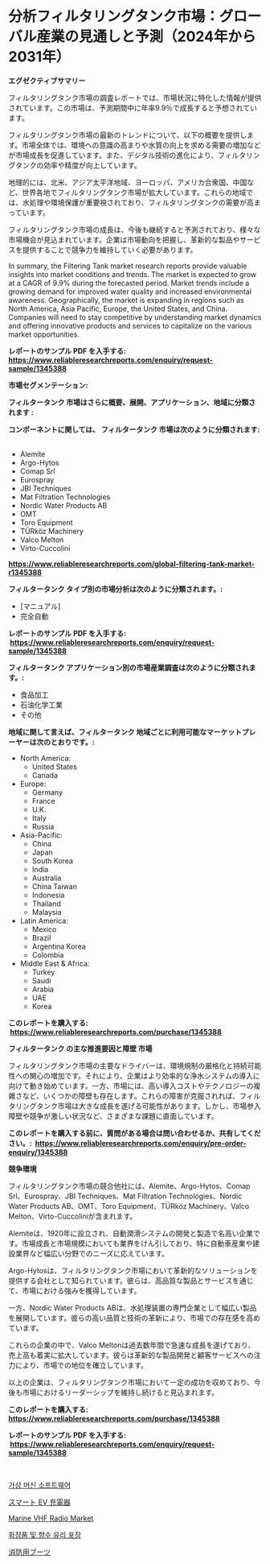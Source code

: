 <p><h1>分析フィルタリングタンク市場：グローバル産業の見通しと予測（2024年から2031年）</h1></p><p><strong>エグゼクティブサマリー</strong></p>
<p><p>フィルタリングタンク市場の調査レポートでは、市場状況に特化した情報が提供されています。この市場は、予測期間中に年率9.9％で成長すると予想されています。</p><p>フィルタリングタンク市場の最新のトレンドについて、以下の概要を提供します。市場全体では、環境への意識の高まりや水質の向上を求める需要の増加などが市場成長を促進しています。また、デジタル技術の進化により、フィルタリングタンクの効率や精度が向上しています。</p><p>地理的には、北米、アジア太平洋地域、ヨーロッパ、アメリカ合衆国、中国など、世界各地でフィルタリングタンク市場が拡大しています。これらの地域では、水処理や環境保護が重要視されており、フィルタリングタンクの需要が高まっています。</p><p>フィルタリングタンク市場の成長は、今後も継続すると予測されており、様々な市場機会が見込まれています。企業は市場動向を把握し、革新的な製品やサービスを提供することで競争力を維持していく必要があります。</p><p>In summary, the Filtering Tank market research reports provide valuable insights into market conditions and trends. The market is expected to grow at a CAGR of 9.9% during the forecasted period. Market trends include a growing demand for improved water quality and increased environmental awareness. Geographically, the market is expanding in regions such as North America, Asia Pacific, Europe, the United States, and China. Companies will need to stay competitive by understanding market dynamics and offering innovative products and services to capitalize on the various market opportunities.</p></p>
<p><strong>レポートのサンプル PDF を入手する: <a href="https://www.reliableresearchreports.com/enquiry/request-sample/1345388">https://www.reliableresearchreports.com/enquiry/request-sample/1345388</a></strong></p>
<p><strong>市場セグメンテーション:</strong></p>
<p><strong> フィルタータンク 市場はさらに概要、展開、アプリケーション、地域に分類されます :</strong></p>
<p><strong>コンポーネントに関しては、 フィルタータンク 市場は次のように分類されます: &nbsp;</strong></p>
<p><ul><li>Alemite</li><li>Argo-Hytos</li><li>Comap Srl</li><li>Eurospray</li><li>JBI Techniques</li><li>Mat Filtration Technologies</li><li>Nordic Water Products AB</li><li>OMT</li><li>Toro Equipment</li><li>TÜRköz Machinery</li><li>Valco Melton</li><li>Virto-Cuccolini</li></ul></p>
<p><strong><a href="https://www.reliableresearchreports.com/global-filtering-tank-market-r1345388">https://www.reliableresearchreports.com/global-filtering-tank-market-r1345388</a></strong></p>
<p><strong> フィルタータンク タイプ別の市場分析は次のように分類されます。:</strong></p>
<p><ul><li>[マニュアル]</li><li>完全自動</li></ul></p>
<p><strong>レポートのサンプル PDF を入手する: &nbsp;<a href="https://www.reliableresearchreports.com/enquiry/request-sample/1345388">https://www.reliableresearchreports.com/enquiry/request-sample/1345388</a></strong></p>
<p><strong> フィルタータンク アプリケーション別の市場産業調査は次のように分類されます。:</strong></p>
<p><ul><li>食品加工</li><li>石油化学工業</li><li>その他</li></ul></p>
<p><strong>地域に関して言えば、フィルタータンク 地域ごとに利用可能なマーケットプレーヤーは次のとおりです。:</strong></p>
<p><ul>
    <li>
        North America:
        <ul>
            <li>United States</li>
            <li>Canada</li>
        </ul>
    </li>
    <li>
        Europe:
        <ul>
            <li>Germany</li>
            <li>France</li>
            <li>U.K.</li>
            <li>Italy</li>
            <li>Russia</li>
        </ul>
    </li>
    <li>
        Asia-Pacific:
        <ul>
            <li>China</li>
            <li>Japan</li>
            <li>South Korea</li>
            <li>India</li>
            <li>Australia</li>
            <li>China Taiwan</li>
            <li>Indonesia</li>
            <li>Thailand</li>
            <li>Malaysia</li>
        </ul>
    </li>
    <li>
        Latin America:
        <ul>
            <li>Mexico</li>
            <li>Brazil</li>
            <li>Argentina Korea</li>
            <li>Colombia</li>
        </ul>
    </li>
    <li>
        Middle East & Africa:
        <ul>
            <li>Turkey</li>
            <li>Saudi</li>
            <li>Arabia</li>
            <li>UAE</li>
            <li>Korea</li>
        </ul>
    </li>
    </ul></p>
<p><strong>このレポートを購入する: &nbsp;<a href="https://www.reliableresearchreports.com/purchase/1345388">https://www.reliableresearchreports.com/purchase/1345388</a></strong></p>
<p><strong>フィルタータンク の主な推進要因と障壁 市場</strong></p>
<p><p>フィルタリングタンク市場の主要なドライバーは、環境規制の厳格化と持続可能性への関心の増加です。それにより、企業はより効率的な浄水システムの導入に向けて動き始めています。一方、市場には、高い導入コストやテクノロジーの複雑さなど、いくつかの障壁も存在します。これらの障害が克服されれば、フィルタリングタンク市場は大きな成長を遂げる可能性があります。しかし、市場参入障壁や競争が激しい状況など、さまざまな課題に直面しています。</p></p>
<p><strong>このレポートを購入する前に、質問がある場合は問い合わせるか、共有してください。:&nbsp; <a href="https://www.reliableresearchreports.com/enquiry/pre-order-enquiry/1345388">https://www.reliableresearchreports.com/enquiry/pre-order-enquiry/1345388</a></strong></p>
<p><strong>競争環境</strong></p>
<p><p>フィルタリングタンク市場の競合他社には、Alemite、Argo-Hytos、Comap Srl、Eurospray、JBI Techniques、Mat Filtration Technologies、Nordic Water Products AB、OMT、Toro Equipment、TÜRköz Machinery、Valco Melton、Virto-Cuccoliniが含まれます。</p><p>Alemiteは、1920年に設立され、自動潤滑システムの開発と製造で名高い企業です。市場成長と市場規模においても業界をけん引しており、特に自動車産業や建設業界など幅広い分野でのニーズに応えています。</p><p>Argo-Hytosは、フィルタリングタンク市場において革新的なソリューションを提供する会社として知られています。彼らは、高品質な製品とサービスを通じて、市場における強みを獲得しています。</p><p>一方、Nordic Water Products ABは、水処理装置の専門企業として幅広い製品を展開しています。彼らの高い品質と技術の革新により、市場での存在感を高めています。</p><p>これらの企業の中で、Valco Meltonは過去数年間で急速な成長を遂げており、売上高も着実に拡大しています。彼らは革新的な製品開発と顧客サービスへの注力により、市場での地位を確立しています。</p><p>以上の企業は、フィルタリングタンク市場において一定の成功を収めており、今後も市場におけるリーダーシップを維持し続けると見込まれます。</p></p>
<p><strong>このレポートを購入する: &nbsp; <a href="https://www.reliableresearchreports.com/purchase/1345388">https://www.reliableresearchreports.com/purchase/1345388</a></strong></p>
<p><strong>レポートのサンプル PDF を入手する: &nbsp;<a href="https://www.reliableresearchreports.com/enquiry/request-sample/1345388">https://www.reliableresearchreports.com/enquiry/request-sample/1345388</a></strong><strong></strong></p>
<p>&nbsp;</p>
<p><p><a href="https://medium.com/@fosterfahey1971/%EA%B0%80%EC%83%81-%EB%A8%B8%EC%8B%A0-%EC%86%8C%ED%94%84%ED%8A%B8%EC%9B%A8%EC%96%B4-%EC%8B%9C%EC%9E%A5-%EC%8B%9C%EC%9E%A5-cagr-%EC%8B%9C%EC%9E%A5-%EB%8F%99%ED%96%A5-%EB%B0%8F-%EC%84%B1%EC%9E%A5-%EC%A0%84%EB%9E%B5%EC%97%90-%EB%8C%80%ED%95%9C-%ED%86%B5%EC%B0%B0%EB%A0%A5-443b7c004675">가상 머신 소프트웨어</a></p><p><a href="https://medium.com/@pedrogers56456/%E3%82%B9%E3%83%9E%E3%83%BC%E3%83%88ev%E5%85%85%E9%9B%BB%E5%99%A8%E3%81%AE%E5%B8%82%E5%A0%B4%E3%82%B7%E3%82%A7%E3%82%A2%E3%81%AE%E5%A4%89%E9%81%B7%E3%81%A8%E5%B8%82%E5%A0%B4%E6%88%90%E9%95%B7%E3%81%AE%E3%83%88%E3%83%AC%E3%83%B3%E3%83%892024%E5%B9%B4%E3%81%8B%E3%82%892031%E5%B9%B4%E3%81%BE%E3%81%A7-2e0570d269f3">スマート EV 充電器</a></p><p><a href="https://github.com/gulaimolin/Market-Research-Report-List-3/blob/main/marine-vhf-radio-market.md">Marine VHF Radio Market</a></p><p><a href="https://github.com/lzrvbyqzftro57/Market-Research-Report-List-1/blob/main/266250118513.md">화장품 및 향수 유리 포장</a></p><p><a href="https://medium.com/@annchovey2023/%E6%B6%88%E9%98%B2%E9%9D%B4%E5%B8%82%E5%A0%B4%E8%A6%8F%E6%A8%A1-%E5%B8%82%E5%A0%B4%E5%8B%95%E5%90%91%E3%81%A8%E5%B8%82%E5%A0%B4%E4%BA%88%E6%B8%AC-2024%E5%B9%B4%E3%81%8B%E3%82%892031%E5%B9%B4-d144b1131bff">消防用ブーツ</a></p></p>